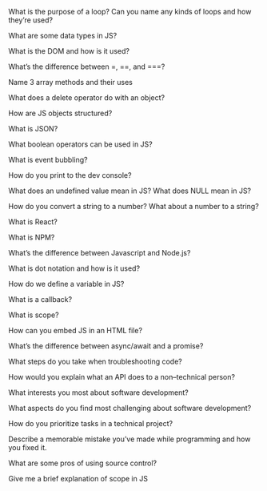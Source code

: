 What is the purpose of a loop? Can you name any kinds of loops and how they’re used?

What are some data types in JS?

What is the DOM and how is it used?

What’s the difference between =, ==, and ===?

Name 3 array methods and their uses

What does a delete operator do with an object?

How are JS objects structured?

What is JSON?

What boolean operators can be used in JS?

What is event bubbling?

How do you print to the dev console?

What does an undefined value mean in JS? What does NULL mean in JS?

How do you convert a string to a number? What about a number to a string?

What is React?

What is NPM?

What’s the difference between Javascript and Node.js?

What is dot notation and how is it used?

How do we define a variable in JS?

What is a callback?

What is scope?

How can you embed JS in an HTML file?

What’s the difference between async/await and a promise?

What steps do you take when troubleshooting code?

How would you explain what an API does to a non–technical person?

What interests you most about software development?

What aspects do you find most challenging about software development?

How do you prioritize tasks in a technical project?

Describe a memorable mistake you’ve made while programming and how you fixed it.

What are some pros of using source control?

Give me a brief explanation of scope in JS
